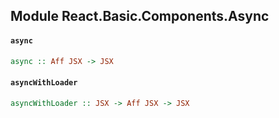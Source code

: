 ## Module React.Basic.Components.Async

#### `async`

``` purescript
async :: Aff JSX -> JSX
```

#### `asyncWithLoader`

``` purescript
asyncWithLoader :: JSX -> Aff JSX -> JSX
```


